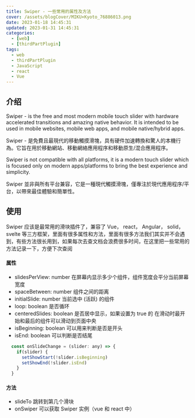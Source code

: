 ```yaml
---
title: Swiper - 一些常用的属性及方法
cover: /assets/blogCover/MIKU×Kyoto_76886013.png
date: 2023-01-18 14:45:31
updated: 2023-01-31 14:45:31
categories:
  - [web]
  - [thirdPartPlugin]
tags:
  - web
  - thirdPartPlugin
  - JavaScript
  - react
  - Vue
---
```


## 介绍

Swiper - is the free and most modern mobile touch slider with hardware accelerated transitions and amazing native behavior. It is intended to be used in mobile websites, mobile web apps, and mobile native/hybrid apps.

Swiper - 是免費且最現代的移動觸摸滑塊，具有硬件加速轉換和驚人的本機行為。它旨在用於移動網站、移動網絡應用程序和移動原生/混合應用程序。

Swiper is not compatible with all platforms, it is a modern touch slider which is focused only on modern apps/platforms to bring the best experience and simplicity.

Swiper 並非與所有平台兼容，它是一種現代觸摸滑塊，僅專注於現代應用程序/平台，以帶來最佳體驗和簡單性。

## 使用

Swiper 应该是最常用的滑块插件了，兼容了 Vue， react， Angular， solid， svelte 等三方框架，里面有很多属性和方法，里面有很多方法我们其实并不会遇到，有些方法很长用到，如果每次去查文档会浪费很多时间，在这里把一些常用的方法记录一下，方便下次查阅

#### 属性

* slidesPerView: number 在屏幕内显示多少个组件，组件宽度会平分当前屏幕宽度
* spaceBetween: number 组件之间的距离
* initialSlide: number 当前选中 (活跃) 的组件
* loop: boolean 是否循环
* centeredSlides: boolean 是否居中显示，如果设置为 true 的 在滑动时最开始和最后的组件可以滑动到页面中央
* isBeginning: boolean 可以用来判断是否是开头
* isEnd: boolean 可以判断是否结尾
~~~js
  const onSlideChange = (slider: any) => {
    if(slider) {
      setShowStart(!slider.isBeginning)
      setShowEnd(!slider.isEnd)
    }
  }
~~~

#### 方法

* slideTo 跳转到第几个滑块
* onSwiper 可以获取 Swiper 实例（vue 和 react 中）